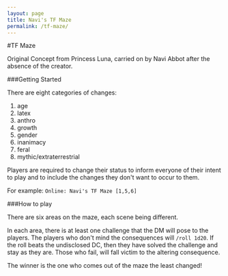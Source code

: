 ```yaml
---
layout: page
title: Navi's TF Maze
permalink: /tf-maze/
---
```


#TF Maze  

Original Concept from Princess Luna, carried on by Navi Abbot after the absence of the creator.  

###Getting Started  

There are eight categories of changes:  
1. age  
2. latex  
3. anthro  
4. growth  
5. gender  
6. inanimacy  
7. feral  
8. mythic/extraterrestrial  

Players are required to change their status to inform everyone of their intent to play and to include the changes they don't want to occur to them.  

For example: ```Online: Navi's TF Maze [1,5,6]```  

###How to play  

There are six areas on the maze, each scene being different.  

In each area, there is at least one challenge that the DM will pose to the players. The players who don't mind the consequences will ```/roll 1d20```. If the roll beats the undisclosed DC, then they have solved the challenge and stay as they are. Those who fail, will fall victim to the altering consequence.  

The winner is the one who comes out of the maze the least changed!
